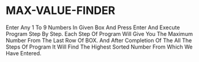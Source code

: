 # MAX-VALUE-FINDER
Enter Any 1 To 9 Numbers In Given Box And Press Enter And Execute Program Step By Step. Each Step Of Program Will Give You The Maximum Number From The Last Row Of BOX. And After Completion Of The All The Steps Of Program It Will Find The Highest Sorted Number From Which We Have Entered.
